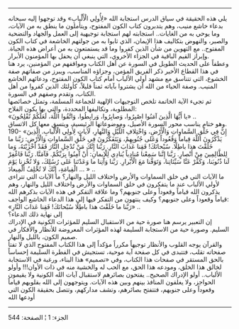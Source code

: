 ------------------------------------------------------------------------

يلي هذه الحقيقة في سياق الدرس استجابة الله «لِأُولِي الْأَلْبابِ» وقد توجهوا
إليه سبحانه بدعاء خاشع منيب، وهم يتدبرون كتاب الكون المفتوح، ويتأملون ما
ينطق به من الآيات، وما يوحي به من الغايات.. استجابته لهم استجابة توجيهية
إلى العمل والجهاد والتضحية والصبر، والنهوض بتكاليف هذا الإيمان، الذي
ثابوا به من جولتهم الخاشعة في كتاب الكون المفتوح.. مع التهوين من شأن
الذين كفروا وما قد يستمتعون به من أعراض هذه الحياة. وإبراز القيم الباقية
في الجزاء الأخروي، التي ينبغي أن يحفل بها المؤمنون الأبرار.  
وعطفاً على الحديث الطويل في السورة عن أهل الكتاب ومواقفهم من المؤمنين،
يرد هنا في هذا القطاع الأخير ذكر الفريق المؤمن، وجزاؤه المناسب، ويبرز من
صفاتهم صفة الخشوع، التي تتناسق مع مشهد أولي الألباب أمام كتاب الكون
المفتوح، ودعائهم الخاشع المنيب. وصفة الحياء من الله أن يشتروا بآياته
ثمناً قليلاً، كأولئك الذين كفروا من أهل الكتاب، وتقدم وصفهم في السورة.  
ثم تجيء الآية الخاتمة تلخص التوجيهات الإلهية للجماعة المسلمة، وتمثل
خصائصها المطلوبة، وتكاليفها المحددة، والتي بها يكون الفلاح:  
«يا أَيُّهَا الَّذِينَ آمَنُوا اصْبِرُوا، وَصابِرُوا، وَرابِطُوا، وَاتَّقُوا اللَّهَ، لَعَلَّكُمْ
تُفْلِحُونَ» ..  
وهو ختام يناسب محور السورة الأصيل، وموضوعاتها الرئيسية، ويتسق معها كل
الاتساق.  
190- «إِنَّ فِي خَلْقِ السَّماواتِ وَالْأَرْضِ، وَاخْتِلافِ اللَّيْلِ وَالنَّهارِ، لَآياتٍ لِأُولِي
الْأَلْبابِ. الَّذِينَ يَذْكُرُونَ اللَّهَ قِياماً وَقُعُوداً وَعَلى جُنُوبِهِمْ، وَيَتَفَكَّرُونَ فِي خَلْقِ
السَّماواتِ وَالْأَرْضِ: رَبَّنا ما خَلَقْتَ هذا باطِلًا. سُبْحانَكَ! فَقِنا عَذابَ النَّارِ. رَبَّنا
إِنَّكَ مَنْ تُدْخِلِ النَّارَ فَقَدْ أَخْزَيْتَهُ، وَما لِلظَّالِمِينَ مِنْ أَنْصارٍ. رَبَّنا إِنَّنا سَمِعْنا
مُنادِياً يُنادِي لِلْإِيمانِ: أَنْ آمِنُوا بِرَبِّكُمْ. فَآمَنَّا. رَبَّنا فَاغْفِرْ لَنا ذُنُوبَنا، وَكَفِّرْ
عَنَّا سَيِّئاتِنا، وَتَوَفَّنا مَعَ الْأَبْرارِ. رَبَّنا وَآتِنا ما وَعَدْتَنا عَلى رُسُلِكَ، وَلا تُخْزِنا
يَوْمَ الْقِيامَةِ، إِنَّكَ لا تُخْلِفُ الْمِيعادَ ... » ..  
ما الآيات التي في خلق السماوات والأرض واختلاف الليل والنهار؟ ما الآيات
التي تتراءى لأولي الألباب عند ما يتفكرون في خلق السماوات والأرض واختلاف
الليل والنهار، وهم يذكرون الله قياماً وقعوداً وعلى جنوبهم؟ وما علاقة
التفكر في هذه الآيات بذكرهم الله قياماً وقعوداً وعلى جنوبهم؟ وكيف ينتهون
من التفكر فيها إلى هذا الدعاء الخاشع الواجف:  
«رَبَّنا ما خَلَقْتَ هذا باطِلًا سُبْحانَكَ! فَقِنا عَذابَ النَّارِ» ..  
إلى نهاية ذلك الدعاء؟  
إن التعبير يرسم هنا صورة حية من الاستقبال السليم للمؤثرات الكونية في
الإدراك السليم. وصورة حية من الاستجابة السليمة لهذه المؤثرات المعروضة
للأنظار والأفكار في صميم الكون، بالليل والنهار.  
والقرآن يوجه القلوب والأنظار توجيهاً مكرراً مؤكداً إلى هذا الكتاب المفتوح
الذي لا تفتأ صفحاته تقلب، فتتبدى في كل صفحة آية موحية، تستجيش في الفطرة
السليمة إحساساً بالحق المستقر في صفحات هذا الكتاب، وفي «تصميم» هذا
البناء، ورغبة في الاستجابة لخالق هذا الخلق، ومودعه هذا الحق، مع الحب له
والخشية منه في ذات الأوان!!! وأولو الألباب.. أولو الإدراك الصحيح..
يفتحون بصائرهم لاستقبال آيات الله الكونية ولا يقيمون الحواجز، ولا يغلقون
المنافذ بينهم وبين هذه الآيات. ويتوجهون إلى الله بقلوبهم قياماً وقعوداً
وعلى جنوبهم، فتتفتح بصائرهم، وتشف مداركهم، وتتصل بحقيقة الكون التي
أودعها الله

------------------------------------------------------------------------

الجزء: 1 ¦ الصفحة: 544
